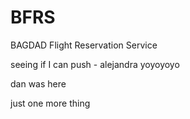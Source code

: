 # BFRS
BAGDAD Flight Reservation Service


seeing if I can push - alejandra
yoyoyoyo

dan was here

just one more thing